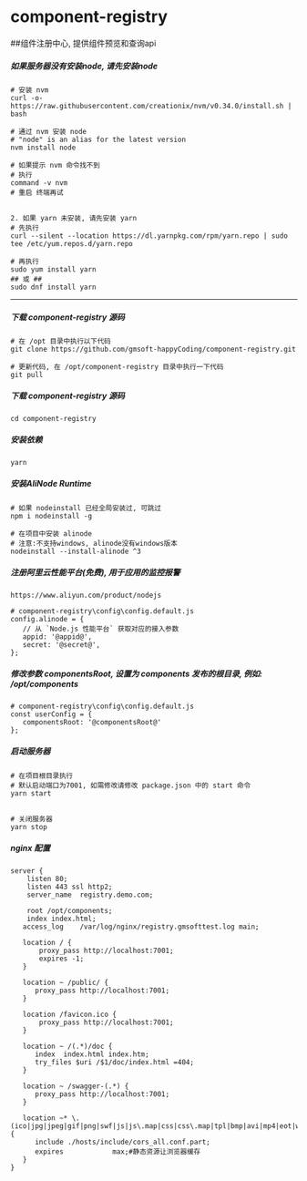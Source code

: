 # component-registry

##组件注册中心, 提供组件预览和查询api

##### 如果服务器没有安装node, 请先安装node

```
# 安装 nvm
curl -o- https://raw.githubusercontent.com/creationix/nvm/v0.34.0/install.sh | bash

# 通过 nvm 安装 node
# "node" is an alias for the latest version
nvm install node 

# 如果提示 nvm 命令找不到
# 执行
command -v nvm
# 重启 终端再试


2. 如果 yarn 未安装, 请先安装 yarn
# 先执行
curl --silent --location https://dl.yarnpkg.com/rpm/yarn.repo | sudo tee /etc/yum.repos.d/yarn.repo

# 再执行
sudo yum install yarn
## 或 ##
sudo dnf install yarn
```


--------------

##### 下载 component-registry 源码 
   
```
# 在 /opt 目录中执行以下代码
git clone https://github.com/gmsoft-happyCoding/component-registry.git

# 更新代码, 在 /opt/component-registry 目录中执行一下代码
git pull
```


##### 下载 component-registry 源码 
```
cd component-registry
```

##### 安装依赖
```
yarn
```


##### 安装AliNode Runtime
```
# 如果 nodeinstall 已经全局安装过, 可跳过
npm i nodeinstall -g

# 在项目中安装 alinode
# 注意:不支持windows, alinode没有windows版本
nodeinstall --install-alinode ^3
```


##### 注册阿里云性能平台(免费), 用于应用的监控报警
```
https://www.aliyun.com/product/nodejs

# component-registry\config\config.default.js
config.alinode = {
   // 从 `Node.js 性能平台` 获取对应的接入参数
   appid: '@appid@',
   secret: '@secret@',
};
```

##### 修改参数 componentsRoot, 设置为 components 发布的根目录, 例如: /opt/components
```
# component-registry\config\config.default.js
const userConfig = {
   componentsRoot: '@componentsRoot@'
};
```


##### 启动服务器
```
# 在项目根目录执行
# 默认启动端口为7001, 如需修改请修改 package.json 中的 start 命令
yarn start


# 关闭服务器
yarn stop
```

##### nginx 配置
```
server {
    listen 80;
    listen 443 ssl http2;
    server_name  registry.demo.com;
 
    root /opt/components;
    index index.html;
   access_log    /var/log/nginx/registry.gmsofttest.log main;
    
   location / {
       proxy_pass http://localhost:7001;
       expires -1;
   }

   location ~ /public/ {
      proxy_pass http://localhost:7001;
   }

   location /favicon.ico {
       proxy_pass http://localhost:7001;
   }

   location ~ /(.*)/doc {
      index  index.html index.htm;
      try_files $uri /$1/doc/index.html =404;
   }
  
   location ~ /swagger-(.*) {
      proxy_pass http://localhost:7001;
   }
   
   location ~* \.(ico|jpg|jpeg|gif|png|swf|js|js\.map|css|css\.map|tpl|bmp|avi|mp4|eot|woff|ttf|svg)$ {
      include ./hosts/include/cors_all.conf.part;
      expires            max;#静态资源让浏览器缓存
   }
}
```
